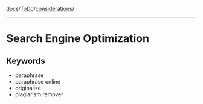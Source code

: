 [docs](../../readme.md)/[ToDo](../readme.md)/[considerations](readme.md)/

---

# Search Engine Optimization

## Keywords

- paraphrase
- paraphrase online
- originalize
- plagiarism remover

